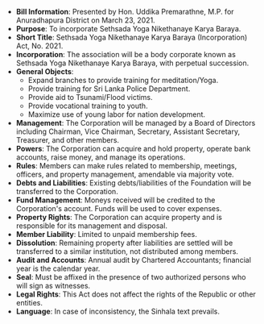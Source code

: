 - **Bill Information**: Presented by Hon. Uddika Premarathne, M.P. for Anuradhapura District on March 23, 2021.
- **Purpose**: To incorporate Sethsada Yoga Nikethanaye Karya Baraya.
- **Short Title**: Sethsada Yoga Nikethanaye Karya Baraya (Incorporation) Act, No. 2021.
- **Incorporation**: The association will be a body corporate known as Sethsada Yoga Nikethanaye Karya Baraya, with perpetual succession.
- **General Objects**:
  - Expand branches to provide training for meditation/Yoga.
  - Provide training for Sri Lanka Police Department.
  - Provide aid to Tsunami/Flood victims.
  - Provide vocational training to youth.
  - Maximize use of young labor for nation development.
- **Management**: The Corporation will be managed by a Board of Directors including Chairman, Vice Chairman, Secretary, Assistant Secretary, Treasurer, and other members.
- **Powers**: The Corporation can acquire and hold property, operate bank accounts, raise money, and manage its operations.
- **Rules**: Members can make rules related to membership, meetings, officers, and property management, amendable via majority vote.
- **Debts and Liabilities**: Existing debts/liabilities of the Foundation will be transferred to the Corporation.
- **Fund Management**: Moneys received will be credited to the Corporation's account. Funds will be used to cover expenses.
- **Property Rights**: The Corporation can acquire property and is responsible for its management and disposal.
- **Member Liability**: Limited to unpaid membership fees.
- **Dissolution**: Remaining property after liabilities are settled will be transferred to a similar institution, not distributed among members.
- **Audit and Accounts**: Annual audit by Chartered Accountants; financial year is the calendar year.
- **Seal**: Must be affixed in the presence of two authorized persons who will sign as witnesses.
- **Legal Rights**: This Act does not affect the rights of the Republic or other entities.
- **Language**: In case of inconsistency, the Sinhala text prevails.